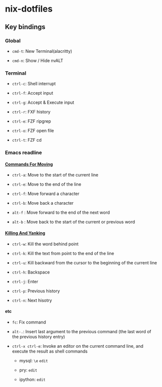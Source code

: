 # nix-dotfiles


## Key bindings


### Global

- `cmd-t`:  New Terminal(alacritty)

- `cmd-n`:  Show / Hide nvALT


### Terminal

- `ctrl-c`: Shell interrupt

- `ctrl-f`: Accept input

- `ctrl-g`: Accept & Execute input

- `ctrl-r`: FXF history

- `ctrl-e`: FZF ripgrep

- `ctrl-o`: FZF open file

- `ctrl-t`: FZF cd


### Emacs readline

#### [Commands For Moving](https://www.gnu.org/software/bash/manual/html_node/Commands-For-Moving.html)

- `ctrl-a`: Move to the start of the current line

- `ctrl-e`: Move to the end of the line

- `ctrl-f`: Move forward a character

- `ctrl-b`: Move back a character

- `alt-f` : Move forward to the end of the next word

- `alt-b` : Move back to the start of the current or previous word


#### [Killing And Yanking](https://www.gnu.org/software/bash/manual/html_node/Commands-For-Killing.html)

- `ctrl-w`: Kill the word behind point

- `ctrl-k`: Kill the text from point to the end of the line

- `ctrl-u`: Kill backward from the cursor to the beginning of the current line

- `ctrl-h`: Backspace

- `ctrl-j`: Enter

- `ctrl-p`: Previous history

- `ctrl-n`: Next hisotry

#### etc

- `fc`:     Fix command

- `alt-.`:  Insert last argument to the previous command (the last word of the previous history entry)

- `ctrl-x ctrl-e`: Invoke an editor on the current command line, and execute the result as shell commands

  - mysql:   `\e` `edit`

  - pry:     `edit`

  - ipython: `edit`
